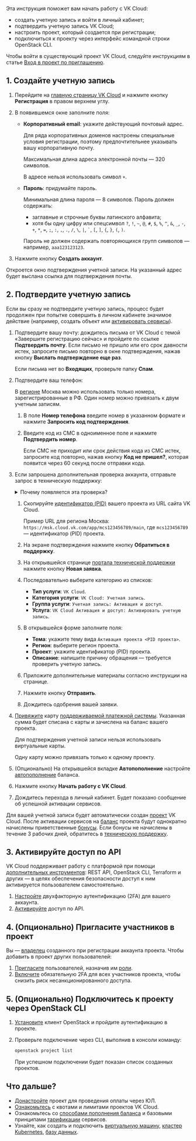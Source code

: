 Эта инструкция поможет вам начать работу с VK Cloud:

- создать учетную запись и войти в личный кабинет;
- подтвердить учетную запись VK Cloud;
- настроить проект, который создается при регистрации;
- подключиться к проекту через интерфейс командной строки OpenStack CLI.

<info>

Чтобы войти в существующий проект VK Cloud, следуйте инструкциям в статье [Вход в проект по приглашению](/ru/tools-for-using-services/account/service-management/project-invitation).

</info>

## 1. Создайте учетную запись

1. Перейдите на [главную страницу VK Cloud](https://cloud.vk.com/) и нажмите кнопку **Регистрация** в правом верхнем углу.
1. В появившемся окне заполните поля:

    - **Корпоративный email**: укажите действующий почтовый адрес.

        Для ряда корпоративных доменов настроены специальные условия регистрации, поэтому предпочтительнее указывать вашу корпоративную почту.

        Максимальная длина адреса электронной почты — 320 символов.

        <warn>

        В адресе нельзя использовать символ `+`.

        </warn>

    - **Пароль**: придумайте пароль.

        Минимальная длина пароля — 8 символов. Пароль должен содержать:
        - заглавные и строчные буквы латинского алфавита;
        - хотя бы одну цифру или спецсимвол `?`, `!`, `~`, `@`, `#`, `$`, `%`, `^`, `&`, `_`, `-`, `+`, `*`, `=`, `;`, `:`, `,`, `.`, `/`, `\`, `|`, `` ` ``, `[`, `]`, `{`, `}`, `(`, `)`.

        Пароль не должен содержать повторяющихся групп символов — например, ``aaa123123123``.

1. Нажмите кнопку **Создать аккаунт**.

Откроется окно подтверждения учетной записи. На указанный адрес будет выслана ссылка для подтверждения почты.

## 2. Подтвердите учетную запись

Если вы сразу не подтвердите учетную запись, процесс будет продолжен при попытке совершить в личном кабинете значимое действие (например, создать объект или [активировать сервисы](/ru/tools-for-using-services/account/service-management/activation)).

1. Подтвердите вашу почту: дождитесь письма от VK Cloud с темой «Завершите регистрацию сейчас» и пройдите по ссылке **Подтвердить почту**. Если письмо не пришло или его срок давности истек, запросите письмо повторно в окне подтверждения, нажав кнопку **Выслать подтверждение еще раз**.

   <info>

   Если письма нет во **Входящих**, проверьте папку **Спам**.

   </info>

1. Подтвердите ваш телефон:

   <warn>

   В [регионе](/ru/tools-for-using-services/account/concepts/regions) Москва можно использовать только номера, зарегистрированные в РФ. Один номер можно привязать к двум учетным записям.

   </warn>

   1. В поле **Номер телефона** введите номер в указанном формате и нажмите **Запросить код подтверждения**.
   1. Введите код из СМС в одноименное поле и нажмите **Подтвердить номер**.

      Если СМС не приходит или срок действия кода из СМС истек, запросите код повторно, нажав кнопку **Код не пришел?**, которая появится через 60 секунд после отправки кода.

1. Если запрошена дополнительная проверка аккаунта, отправьте запрос в техническую поддержку:

   <details>
     <summary>Почему появляется эта проверка?</summary>

   VK Cloud автоматически [оценивает степень безопасности](/ru/intro/it-security/platform-security) учетной записи. В зависимости от результатов проверки, будет предложен один из вариантов:

   - Сразу привязать карту — откроется вкладка **Карта оплаты**.
   - Отправить запрос в техническую поддержку — откроется вкладка **Активация аккаунта**. Привязка карты станет доступна после того, как запрос будет обработан.

   </details>

   1. Скопируйте [идентификатор (PID)](/ru/tools-for-using-services/account/service-management/project-settings/manage#poluchenie_identifikatora_proekta) вашего проекта из URL сайта VK Cloud.

      Пример URL для региона Москва: `https://msk.cloud.vk.com/app/mcs123456789/main`, где `mcs123456789` — идентификатор (PID) проекта.

   1. На экране подтверждения нажмите кнопку **Обратиться в поддержку**.
   1. На открывшейся странице [портала технической поддержки](https://support.mcs.mail.ru) нажмите кнопку **Новая заявка**.
   1. Последовательно выберите категорию из списков:

      - **Тип услуги**: `VK Cloud`.
      - **Категория услуги**: `VK Cloud: Учетная запись`.
      - **Группа услуги**: `Учетная запись: Активация и доступ`.
      - **Услуга**: `VK Cloud Активация и доступ: Активировать учетную запись`.

   1. В открывшейся форме заполните поля:

      - **Тема**: укажите тему вида `Активация проекта <PID проекта>`.
      - **Регион**: выберите регион проекта.
      - **Проект**: укажите идентификатор (PID) проекта.
      - **Описание**: напишите причину обращения — требуется проверить учетную запись.

   1. Приложите дополнительные материалы согласно инструкции на странице.
   1. Нажмите кнопку **Отправить**.
   1. Дождитесь одобрения вашей заявки.

1. [Привяжите](/ru/tools-for-using-services/account/service-management/activation#privyazka_bankovskoy_karty) карту [поддерживаемой платежной системы](/ru/intro/billing/concepts/payment-methods). Указанная сумма будет списана с карты и зачислена на баланс вашего проекта.

   <warn>

   Для подтверждения учетной записи нельзя использовать виртуальные карты.

   Одну карту можно привязать только к одному проекту.

   </warn>

1. (Опционально) На открывшейся вкладке **Автопополнение** настройте [автопополнение](/ru/intro/billing/service-management/add-card#nastroit_avtopopolnenie) баланса.
1. Нажмите кнопку **Начать работу с VK Cloud**.
1. Дождитесь перехода в личный кабинет. Будет показано сообщение об успешной активации сервисов.

Для вашей учетной записи будет автоматически создан [проект](/ru/tools-for-using-services/account/concepts/projects) VK Cloud. После активации сервисов на [баланс](/ru/intro/billing/concepts/balance) проекта будут однократно начислены приветственные [бонусы](/ru/intro/billing/concepts/balance#bonusy). Если бонусы не начислены в течение 3 рабочих дней, обратитесь в [техническую поддержку](/ru/contacts).

## 3. Активируйте доступ по API

<info>

VK Cloud поддерживает работу с платформой при помощи [дополнительных инструментов](/ru/tools-for-using-services): REST API, OpenStack CLI, Terraform и других — в целях обеспечения безопасности доступ к ним активируется пользователем самостоятельно.

</info>

1. [Настройте](/ru/tools-for-using-services/account/service-management/account-manage/manage-2fa) двухфакторную аутентификацию (2FA) для вашего аккаунта.
1. [Активируйте](/ru/tools-for-using-services/rest-api/enable-api) доступ по API.

## 4. (Опционально) Пригласите участников в проект

Вы — [владелец](/ru/tools-for-using-services/account/concepts/rolesandpermissions) созданного при регистрации аккаунта проекта. Чтобы добавить в проект других пользователей:

1. [Пригласите](/ru/tools-for-using-services/account/service-management/project-settings/access-manage) пользователей, назначив им [роли](/ru/tools-for-using-services/account/concepts/rolesandpermissions).
1. [Включите](/ru/tools-for-using-services/account/service-management/project-settings/access-manage#vklyuchenie_v_proekte_obyazatelnoy_2fa) обязательную 2FA для всех участников проекта, чтобы снизить риск несанкционированного доступа.

## 5. (Опционально) Подключитесь к проекту через OpenStack CLI

1. [Установите](/ru/tools-for-using-services/cli/openstack-cli) клиент OpenStack и пройдите аутентификацию в проекте.
1. Проверьте подключение через CLI, выполнив в консоли команду:

    ```bash
    openstack project list
    ```

    При успешном подключении будет показан список созданных проектов.

## Что дальше?

- [Донастройте](/ru/intro/billing/service-management/corporate/) проект для проведения оплаты через ЮЛ.
- [Ознакомьтесь](/ru/tools-for-using-services/account/concepts/quotasandlimits) с квотами и лимитами проектов VK Cloud.
- Ознакомьтесь со [способами пополнения баланса](/ru/intro/billing/service-management/payment) и базовыми принципами [тарификации](/ru/tools-for-using-services/account/tariffication) сервисов.
- Узнайте, как создать и подключить [виртуальную машину](/ru/base/iaas/quick-start), [кластер Kubernetes](/ru/kubernetes/k8s/quickstart), [базу данных](/ru/dbs/dbaas/start).
